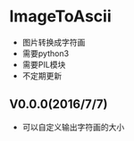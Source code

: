 # ImageToAscii

* 图片转换成字符画<br>
* 需要python3<br>
* 需要PIL模块<br>
* 不定期更新

## V0.0.0(2016/7/7)

* 可以自定义输出字符画的大小<br>
